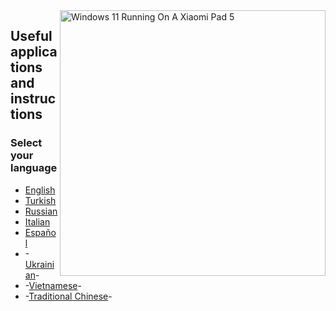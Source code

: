 <img align="right" src="https://raw.githubusercontent.com/erdilS/Port-Windows-11-Xiaomi-Pad-5/main/nabu.png" width="425" alt="Windows 11 Running On A Xiaomi Pad 5">

## Useful applications and instructions

### Select your language

- [English](Additional-materials/Additional-materials-EN.md)
- [Turkish](Additional-materials/Additional-materials-TR.md)
- [Russian](Additional-materials/Additional-materials-RU.md)
- [Italian](Additional-materials/Additional-materials-it.md)
- [Español](Additional-materials/Additional-materials-es.md)
- -[Ukrainian](Ukrainian/status-uk.md)-
- -[Vietnamese](Vietnamese/status.md)-
- -[Traditional Chinese](Traditional%20Chinese/status-tw.md)-

